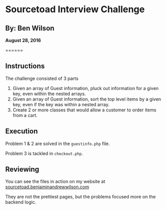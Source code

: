 # Sourcetoad Interview Challenge
## By: Ben Wilson
__August 28, 2016__

======

## Instructions

The challenge consisted of 3 parts
  1. Given an array of Guest information, pluck out information for a given key, even within the nested arrays.
  2. Given an array of Guest information, sort the top level items by a given key, even if the key was within a nested array.
  3. Create 2 or more classes that would allow a customer to order items from a cart.

## Execution

Problem 1 & 2 are solved in the `guestinfo.php` file.

Problem 3 is tackled in `checkout.php`.

## Reviewing

You can see the files in action on my website at [sourcetoad.benjaminandrewwilson.com](https://sourcetoad.benjaminandrewwilson.com)

They are not the prettiest pages, but the problems focused more on the backend logic.


